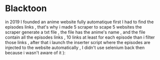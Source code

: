 # Blacktoon
in 2019 I founded an anime website fully automatique
first I had to find the episodes links , that's why i made 5 scraper to scape 5 websites
the scraper generate a txt file , the file has the anime's name , and the file contain all the episodes links , 10 links at least for each episode
than i filter those links , after that i launch the inserter script where the episodes are injected to the website automatically , I didn't use selenium back then because i wasn't aware of it ):
